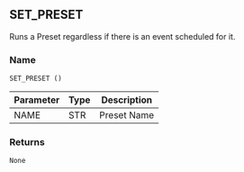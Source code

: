 ## SET\_PRESET

Runs a Preset regardless if there is an event scheduled for it.


### Name

`SET_PRESET ()`


| Parameter | Type | Description |
| --------- | ---- | ----------- |
| NAME      | STR  | Preset Name |


### Returns

`None`


